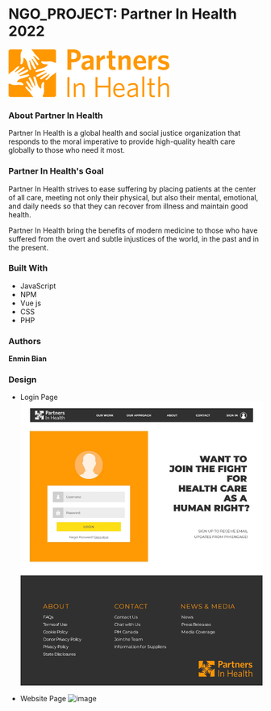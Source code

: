 # NGO_PROJECT: Partner In Health 2022

![image](https://github.com/enminBian/NGO_PROJECT/blob/main/vue/src/assets/images/logo-orange.png)

### About Partner In Health

Partner In Health is a global health and social justice organization that responds to the moral imperative to provide high-quality health care globally to those who need it most.


### Partner In Health's Goal

Partner In Health strives to ease suffering by placing patients at the center of all care, meeting not only their physical, but also their mental, emotional, and daily needs so that they can recover from illness and maintain good health.

Partner In Health bring the benefits of modern medicine to those who have suffered from the overt and subtle injustices of the world, in the past and in the present.

### Built With

- JavaScript
- NPM
- Vue js
- CSS
- PHP

### Authors
**Enmin Bian**

### Design

- Login Page
![image](https://github.com/enminBian/imagesave/blob/main/Login%20Page.jpg)

- Website Page
![image](https://github.com/enminBian/imagesave/blob/main/website%20design.png)
